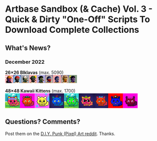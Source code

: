 # Artbase Sandbox (& Cache) Vol. 3 - Quick & Dirty "One-Off" Scripts To Download Complete Collections


## What's News?

### December 2022

**26×26 Blklavas** (max. 5090) <br>
![](i/blklavas-strip.png)

**48×48 Kawaii Kittens** (max. 1700) <br>
![](i/kawaii-kittens-strip.png)






## Questions? Comments?


Post them on the [D.I.Y. Punk (Pixel) Art reddit](https://old.reddit.com/r/DIYPunkArt). Thanks.

